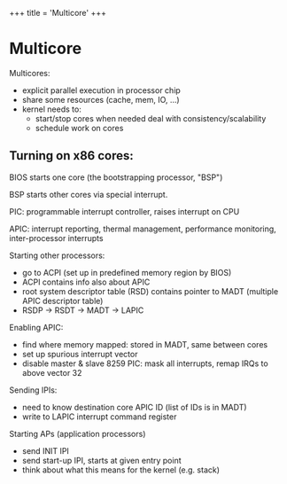 +++
title = 'Multicore'
+++
# Multicore
Multicores:
- explicit parallel execution in processor chip
- share some resources (cache, mem, IO, ...)
- kernel needs to:
    - start/stop cores when needed
    deal with consistency/scalability
    - schedule work on cores

## Turning on x86 cores:
BIOS starts one core (the bootstrapping processor, "BSP")

BSP starts other cores via special interrupt.

PIC: programmable interrupt controller, raises interrupt on CPU

APIC: interrupt reporting, thermal management, performance monitoring, inter-processor interrupts

Starting other processors:
- go to ACPI (set up in predefined memory region by BIOS)
- ACPI contains info also about APIC
- root system descriptor table (RSD) contains pointer to MADT (multiple APIC descriptor table)
- RSDP → RSDT → MADT → LAPIC

Enabling APIC:
- find where memory mapped: stored in MADT, same between cores
- set up spurious interrupt vector
- disable master & slave 8259 PIC: mask all interrupts, remap IRQs to above vector 32

Sending IPIs:
- need to know destination core APIC ID (list of IDs is in MADT)
- write to LAPIC interrupt command register

Starting APs (application processors)
- send INIT IPI
- send start-up IPI, starts at given entry point
- think about what this means for the kernel (e.g. stack)

